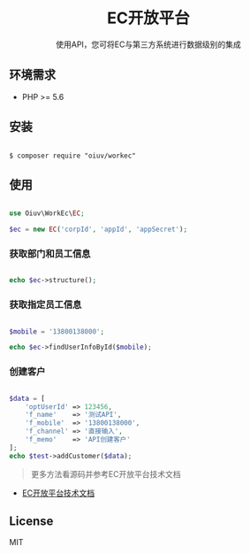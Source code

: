 <h1 align="center">EC开放平台</h1>

<p align="center">使用API，您可将EC与第三方系统进行数据级别的集成</p>


## 环境需求

- PHP >= 5.6

## 安装

```shell

$ composer require "oiuv/workec"

```

## 使用

```php

use Oiuv\WorkEc\EC;

$ec = new EC('corpId', 'appId', 'appSecret');

```

### 获取部门和员工信息
```php

echo $ec->structure();

```

### 获取指定员工信息
```php

$mobile = '13800138000';

echo $ec->findUserInfoById($mobile);

```

### 创建客户
```php

$data = [
    'optUserId' => 123456,
    'f_name'    => '测试API',
    'f_mobile'  => '13800138000',
    'f_channel' => '直接输入',
    'f_memo'    => 'API创建客户'
];
echo $test->addCustomer($data);

```

> 更多方法看源码并参考EC开放平台技术文档

- [EC开放平台技术文档](https://open.workec.com/apidoc/index.html)

## License

MIT

